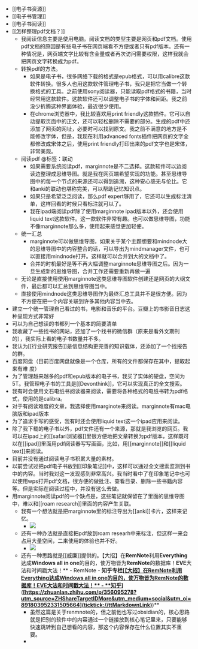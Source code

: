 - [[电子书资源]]
- [[电子书管理]]
- [[电子书阅读]]
- [[怎样整理pdf文档？]]
    - 我阅读信息主要是使用电脑。阅读文档的类型主要是网页和pdf文档。使用pdf文档的原因是有些电子书在网页端看不方便或者只有pdf版本。还有一种情况是，网页端文字比较有含金量或者再次访问需要权限，这样我就会把网页文字转换成为pdf。
    - 转换pdf的方法。
        - 如果是电子书，很多网络下载的格式是epub格式，可以用calibre这款软件转换。很多人也用这款软件管理电子书，我只是把它当做一个转换格式的工具。之前使用sony阅读器，只能读取pdf格式的书籍，当时经常用这款软件。这款软件还可以调整电子书的字体和间距。我之前没少折腾这种界面体验，最近很少使用。
        - 在chrome浏览器中，我比较喜欢用print friendly这款插件。它可以自动提取页面中的正文，还可以轻松删除不需要的部分。生成的pdf中还添加了网页的网址，必要时可以找到原文。我之前不满意的地方是不能修改字体，但是，我现在利用advanced fonts插件把网页的文字全都修改成宋体之后，使用print friendly打印出来的pdf文字也是宋体，非常美观。
    - 阅读pdf @标签：联动
        - 如果需要系统阅读pdf，marginnote是不二选择。这款软件可以边阅读边整理成思维导图。就是我在网页端希望实现的功能。甚至思维导图中的每一个节点的来源还可以得到追溯，这种安心感无与伦比。它和anki的联动也堪称完美，可以帮助记忆知识点。
        - 如果只是希望泛泛阅读，那么pdf expert够用了，它还可以生成标注清单，这样回看的时候只看标注就可以了。
        - 我在ipad端阅读pdf除了使用marginnote ipad版本以外，还会使用liquid text这款软件。这一款软件非常有趣。也可以做思维导图，功能不像marginnote那么多，使用起来感觉更加轻便。
    - 统一汇总
        - marginnote可以做思维导图，如果关于某个主题想要和mindnode大的思维导图中的内容整合的话，可以导出为mindmanager文件，也可以直接用mindnode打开。这样就可以合并到大的文档中了。
        - 合并的时机最好是等不再大幅调整marginnote思维导图之后。因为一旦生成新的思维导图，合并工作还需要重新再做一遍
    - 无论是直接使用使用marginnote这类思维导图软件创建还是网页的大纲文件，最后都可以汇总到思维导图当中。
    - 直接使用mindnode这类思维导图作为最终汇总工具并不是很方便。因为不方便在把一个内容关联到许多其他内容当中去。
- 建立一个统一管理自己看过的书，电影和音乐的平台。豆瓣上的书影音日志这种呈现方式非常好
- 可以为自己想读的书都列一个基本的简要清单
- 我收藏了一些找书的网站，还加了一个找书的微信群（原来是看外文期刊的），我实际上看的电子书数量并不多。
- 我认为[[行业研究报告]]是信息结构更完善的知识载体，还添加了一个找报告的群。
- 百度网盘（目前百度网盘就像是一个仓库，所有的文件都保存在其中，提取起来有难 度）
- 为了管理越来越多的pdf和epub版本的电子书，我买了实体的硬盘，空间为5T。我管理电子书的工具是[[Devonthink]]，它可以实现真正的全文搜索。
- 我有时会使用文石电纸书阅读器来阅读，需要将各种格式的电纸书转为pdf格式，使用的是calibra。
- 对于有阅读难度的文章，我选择使用marginote来阅读。marginnote有mac电脑版和ipad版本
- 为了追求手写的感受，我有时还会使用liquid text这一个ipad应用来阅读。
- 除了我下载的电子书以外，pdf文件还有一个来源，那就是我浏览的网页。我可以在ipad上的[[safari浏览器]]里很方便地把文章转换为pdf版本，这样既可以在[[ipad]]里面用pdf阅读器写写画画，比如，用[[marginnote]]和[[liquid text]]来阅读。
- 目前并没有通过阅读电子书积累大量的素材。
- 以前尝试过把pdf电子书放到[[印象笔记]]中，这样可以通过全文搜索监测到书中的内容。当时我对这一发现感到非常高兴。我当时看中了在印象笔记中也可以使用wps打开pdf文档，很方便的做批注、查看目录、删除一些书籍内容等。但是实际在阅读过程中，并没有这么去做。
- 用marginnote阅读pdf的一个缺点是，这些笔记就保留在了里面的思维导图中，难以和[[roam research]]里面的内容产生关联。
    - 我有一个想法就是把marginnote里的标注导出为[[anki]]卡片，这样来记忆。
        - ![](https://firebasestorage.googleapis.com/v0/b/firescript-577a2.appspot.com/o/imgs%2Fapp%2Fxinyiheng%2FF36TyP_Qe3.png?alt=media&token=80be7580-2359-42bd-a998-3d87c0e7c35c)
    - 还有一种办法就是直接把pdf放到roam researh中来标注，但这样一来会占用大量空间，二来使用的体验也并不好。
        - ![](https://firebasestorage.googleapis.com/v0/b/firescript-577a2.appspot.com/o/imgs%2Fapp%2Fxinyiheng%2FJ02zpumpJI.png?alt=media&token=43c3ab59-a284-4adb-ba51-ae2ef659541d)
    - 还有一种思路就是[[威廉]]提供的。【大招】在**RemNote**利用**Everything**达成**Windows all in one**的目的，使万物皆为**RemNote**的数据库！**EVE**大法和时间戳大法！** - RemNote - **知乎专栏[[【大招】在**RemNote**利用**Everything**达成**Windows all in one**的目的，使万物皆为**RemNote**的数据库！**EVE**大法和时间戳大法！** - **知乎](https://zhuanlan.zhihu.com/p/356095278?utm_source=ZHShareTargetIDMore&utm_medium=social&utm_oi=891803952331505664)]**(**[https://zhuanlan.zhihu.com/p/356095278?utm_source=ZHShareTargetIDMore&utm_medium=social&utm_oi=891803952331505664](ticktick://ttMarkdownLink)**)** 
        - 虽然这篇是关于renmnote的，但之前他也写过obsidian的，核心思路就是把别的软件中的内容通过一个链接放到核心笔记里来，只要能够快速跳转到自己想看的内容，那这个内容保存在什么位置其实不重要。
        - 
